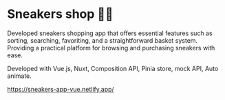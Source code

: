 # Sneakers shop 👟💥 

Developed sneakers shopping app that offers essential features such as sorting, searching, favoriting, and a straightforward basket system. Providing a practical platform for browsing and purchasing sneakers with ease.

Developed with Vue.js, Nuxt, Composition API, Pinia store, mock API, Auto animate.

https://sneakers-app-vue.netlify.app/
